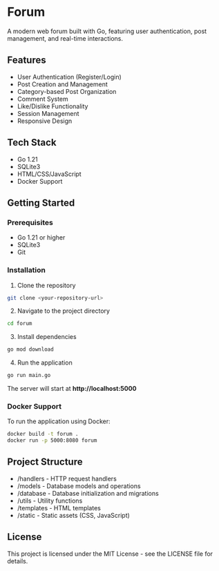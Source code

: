 # Forum

A modern web forum built with Go, featuring user authentication, post management, and real-time interactions.

## Features

- User Authentication (Register/Login)
- Post Creation and Management
- Category-based Post Organization
- Comment System
- Like/Dislike Functionality
- Session Management
- Responsive Design

## Tech Stack

- Go 1.21
- SQLite3
- HTML/CSS/JavaScript
- Docker Support

## Getting Started

### Prerequisites

- Go 1.21 or higher
- SQLite3
- Git

### Installation

1. Clone the repository
```bash
git clone <your-repository-url>
```

2. Navigate to the project directory
```bash
cd forum
```

3. Install dependencies
```bash
go mod download
```

4. Run the application
```bash
go run main.go
```
The server will start at **http://localhost:5000**

### Docker Support
To run the application using Docker:

```bash
docker build -t forum .
docker run -p 5000:8080 forum
```

## Project Structure
- /handlers - HTTP request handlers
- /models - Database models and operations
- /database - Database initialization and migrations
- /utils - Utility functions
- /templates - HTML templates
- /static - Static assets (CSS, JavaScript)

## License
This project is licensed under the MIT License - see the LICENSE file for details.